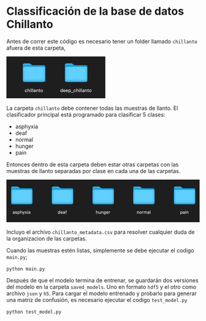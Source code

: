# Classificación de la base de datos Chillanto

Antes de correr este código es necesario tener un folder llamado `chillanto`
afuera de esta carpeta, 

![img.png](images/img.png)

La carpeta `chillanto` debe contener todas las muestras de llanto. El clasificador
principal está programado para clasificar 5 clases: 

* asphyxia
* deaf
* normal
* hunger
* pain

Entonces dentro de esta carpeta deben estar otras carpetas con las muestras de llanto
separadas por clase en cada una de las carpetas. 

![img.png](images/img_2.png)

Incluyo el archivo `chillanto_metadata.csv` para resolver cualquier duda de la organizacion
de las carpetas.

Cuando las muestras estén listas, simplemente se debe ejecutar el codigo `main.py`;

```commandline
python main.py
```

Después de que el modelo termina de entrenar, se guardarán dos versiones del modelo en
la carpeta `saved_models`. Uno en formato `hdf5` y el otro como archivo `json` y `h5`.
Para cargar el modelo entrenado y probarlo para generar una matriz de confusión, es 
necesario ejecutar el codigo `test_model.py`

```commandline
python test_model.py
```
